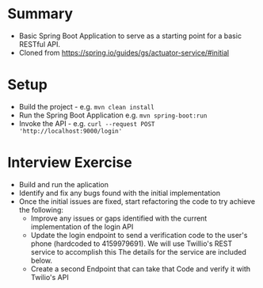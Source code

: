 # Summary

- Basic Spring Boot Application to serve as a starting point for a basic RESTful API.
- Cloned from https://spring.io/guides/gs/actuator-service/#initial

# Setup

- Build the project - e.g. `mvn clean install`
- Run the Spring Boot Application e.g. `mvn spring-boot:run`
- Invoke the API - e.g. `curl --request POST 'http://localhost:9000/login'`

# Interview Exercise

- Build and run the aplication
- Identify and fix any bugs found with the initial implementation
- Once the initial issues are fixed, start refactoring the code to try achieve the following:
  - Improve any issues or gaps identified with the current implementation of the login API
  - Update the login endpoint to send a verification code to the user's phone (hardcoded to 4159979691). We will use Twillio's REST service to accomplish this The details for the service are included below.
  - Create a second Endpoint that can take that Code and verify it with Twilio's API
